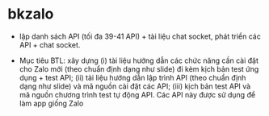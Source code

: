 # bkzalo
+ lập danh sách API (tối đa 39-41 API) + tài liệu chat socket, phát triển các API + chat socket.

+ Mục tiêu BTL: xây dựng (i) tài liệu hướng dẫn các chức năng cần cài đặt cho Zalo mới (theo chuẩn định dạng như slide) đi kèm kịch bản test ứng dụng + test API; (ii) tài liệu hướng dẫn lập trình API (theo chuẩn định dạng như slide) và mã nguồn cài đặt các API; (iii) kịch bản test API và mã nguồn chương trình test tự động API. Các API này được sử dụng để làm app giống Zalo
